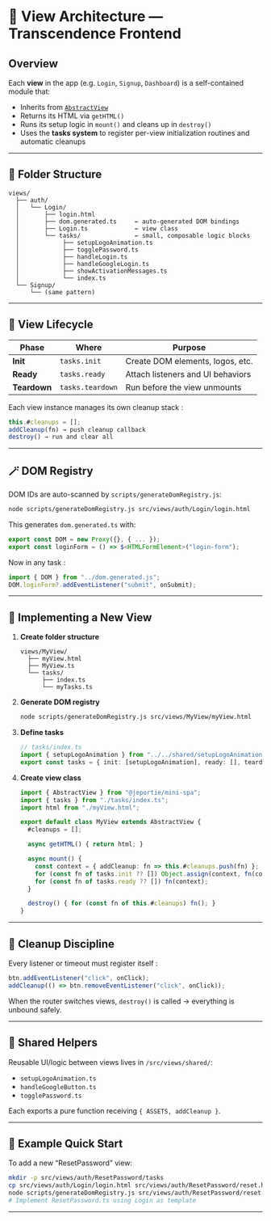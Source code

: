 # 🧭 View Architecture — Transcendence Frontend

## Overview

Each **view** in the app (e.g. `Login`, `Signup`, `Dashboard`) is a self-contained module that:

* Inherits from [`AbstractView`](https://github.com/jeportie/mini-router)
* Returns its HTML via `getHTML()`
* Runs its setup logic in `mount()` and cleans up in `destroy()`
* Uses the **tasks system** to register per-view initialization routines and automatic cleanups

---

## 🧩 Folder Structure

```
views/
  ├── auth/
  │   └── Login/
  │       ├── login.html
  │       ├── dom.generated.ts     ← auto-generated DOM bindings
  │       ├── Login.ts             ← view class
  │       └── tasks/               ← small, composable logic blocks
  │            ├── setupLogoAnimation.ts
  │            ├── togglePassword.ts
  │            ├── handleLogin.ts
  │            ├── handleGoogleLogin.ts
  │            ├── showActivationMessages.ts
  │            └── index.ts
  └── Signup/
      └── (same pattern)
```

---

## 🔄 View Lifecycle

| Phase        | Where            | Purpose                           |
| ------------ | ---------------- | --------------------------------- |
| **Init**     | `tasks.init`     | Create DOM elements, logos, etc.  |
| **Ready**    | `tasks.ready`    | Attach listeners and UI behaviors |
| **Teardown** | `tasks.teardown` | Run before the view unmounts      |

Each view instance manages its own cleanup stack :

```ts
this.#cleanups = [];
addCleanup(fn) → push cleanup callback
destroy() → run and clear all
```

---

## 🪄 DOM Registry

DOM IDs are auto-scanned by `scripts/generateDomRegistry.js`:

```bash
node scripts/generateDomRegistry.js src/views/auth/Login/login.html
```

This generates `dom.generated.ts` with:

```ts
export const DOM = new Proxy({}, { ... });
export const loginForm = () => $<HTMLFormElement>("login-form");
```

Now in any task :

```ts
import { DOM } from "../dom.generated.js";
DOM.loginForm?.addEventListener("submit", onSubmit);
```

---

## 🧱 Implementing a New View

1. **Create folder structure**

   ```
   views/MyView/
     ├── myView.html
     ├── MyView.ts
     └── tasks/
         ├── index.ts
         └── myTasks.ts
   ```

2. **Generate DOM registry**

   ```bash
   node scripts/generateDomRegistry.js src/views/MyView/myView.html
   ```

3. **Define tasks**

   ```ts
   // tasks/index.ts
   import { setupLogoAnimation } from "../../shared/setupLogoAnimation.js";
   export const tasks = { init: [setupLogoAnimation], ready: [], teardown: [] };
   ```

4. **Create view class**

   ```ts
   import { AbstractView } from "@jeportie/mini-spa";
   import { tasks } from "./tasks/index.ts";
   import html from "./myView.html";

   export default class MyView extends AbstractView {
     #cleanups = [];

     async getHTML() { return html; }

     async mount() {
       const context = { addCleanup: fn => this.#cleanups.push(fn) };
       for (const fn of tasks.init ?? []) Object.assign(context, fn(context) || {});
       for (const fn of tasks.ready ?? []) fn(context);
     }

     destroy() { for (const fn of this.#cleanups) fn(); }
   }
   ```

---

## 🧹 Cleanup Discipline

Every listener or timeout must register itself :

```ts
btn.addEventListener("click", onClick);
addCleanup(() => btn.removeEventListener("click", onClick));
```

When the router switches views, `destroy()` is called → everything is unbound safely.

---

## 🧠 Shared Helpers

Reusable UI/logic between views lives in `/src/views/shared/`:

* `setupLogoAnimation.ts`
* `handleGoogleButton.ts`
* `togglePassword.ts`

Each exports a pure function receiving `{ ASSETS, addCleanup }`.

---

## 🚀 Example Quick Start

To add a new “ResetPassword” view:

```bash
mkdir -p src/views/auth/ResetPassword/tasks
cp src/views/auth/Login/login.html src/views/auth/ResetPassword/reset.html
node scripts/generateDomRegistry.js src/views/auth/ResetPassword/reset.html
# Implement ResetPassword.ts using Login as template
```

---
